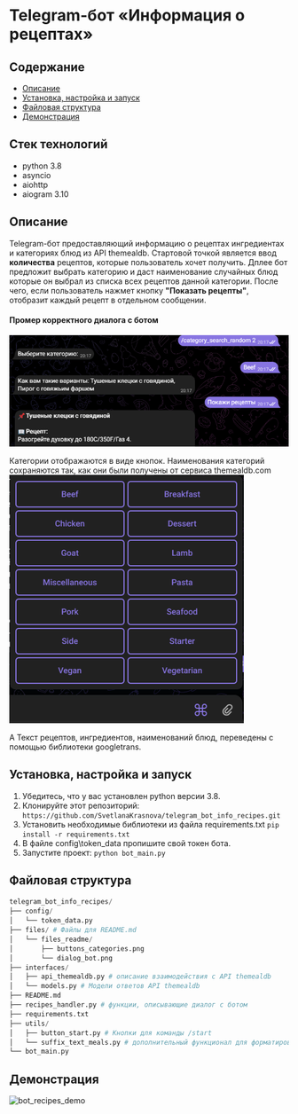 # Telegram-бот «Информация о рецептах»

## Содержание

- [Описание](#описание)
- [Установка, настройка и запуск](#установка,-настройка-и-запуск)
- [Файловая структура](#файловая-структура)
- [Демонстрация](#демонстрация)

## Стек технологий
- python 3.8
- asyncio
- aiohttp
- aiogram 3.10

## Описание
Telegram-бот предоставляющий информацию о рецептах ингредиентах и категориях блюд из API themealdb.
Стартовой точкой является ввод **количества** рецептов, которые пользователь хочет получить.
Дплее бот предложит выбрать категорию и даст наименование случайных блюд которые он выбрал из 
списка всех рецептов данной категории. После чего, если пользователь нажмет кнопку **"Показать рецепты"**,
отобразит каждый рецепт в отдельном сообщении.

#### Промер корректного диалога с ботом
![img.png](files/files_readme/dialog_bot.png)

Категории отображаются в виде кнопок. Наименования категорий сохраняются так, как они были получены
от сервиса themealdb.com \
![img.png](files/files_readme/buttons_categories.png)

А Текст рецептов, ингредиентов, наименований блюд, переведены с помощью библиотеки googletrans.

## Установка, настройка и запуск
1. Убедитесь, что у вас установлен python версии 3.8.
2. Клонируйте этот репозиторий: `https://github.com/SvetlanaKrasnova/telegram_bot_info_recipes.git`
3. Установить необходимые библиотеки из файла requirements.txt `pip install -r requirements.txt`
4. В файле config\token_data пропишите свой токен бота.
5. Запустите проект: `python bot_main.py`

## Файловая структура
~~~python
telegram_bot_info_recipes/
├── config/
│   └── token_data.py
├── files/ # Файлы для README.md
│   └── files_readme/
│       ├── buttons_categories.png
│       └── dialog_bot.png
├── interfaces/
│   ├── api_themealdb.py # описание взаимодействия с API themealdb
│   └── models.py # Модели ответов API themealdb
├── README.md
├── recipes_handler.py # функции, описывающие диалог с ботом
├── requirements.txt
├── utils/
│   ├── button_start.py # Кнопки для команды /start
│   └── suffix_text_meals.py # дополнительный функционал для форматирования текста
└── bot_main.py
~~~

## Демонстрация
![bot_recipes_demo](files/files_readme/bot_recipes_demo.gif)
